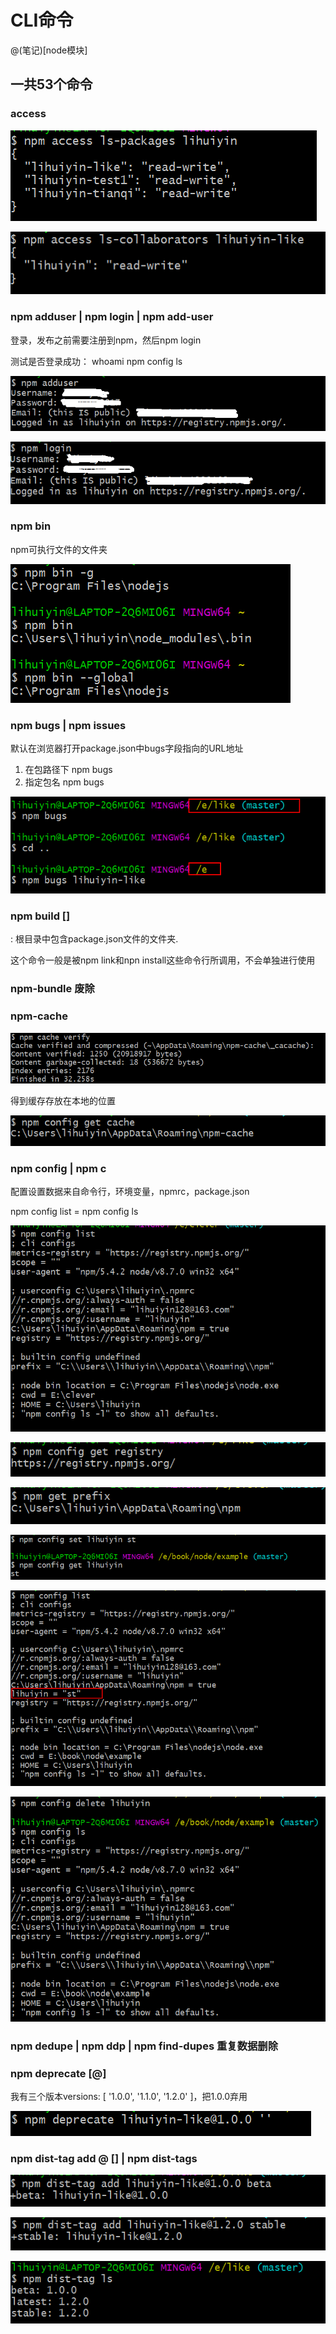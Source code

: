 # CLI命令

@(笔记)[node模块]

一共53个命令
-------------------

### access

![npm](https://github.com/lhywell/book/blob/master/node/img/400.png)

![npm](https://github.com/lhywell/book/blob/master/node/img/401.png)

### npm adduser | npm login | npm add-user 
登录，发布之前需要注册到npm，然后npm login

测试是否登录成功：
whoami
npm config ls

![npm](https://github.com/lhywell/book/blob/master/node/img/402.png)

![npm](https://github.com/lhywell/book/blob/master/node/img/403.png)

### npm bin
npm可执行文件的文件夹

![npm](https://github.com/lhywell/book/blob/master/node/img/404.png)

### npm bugs | npm issues
默认在浏览器打开package.json中bugs字段指向的URL地址
1. 在包路径下 npm bugs
2. 指定包名 npm bugs <package>

![npm](https://github.com/lhywell/book/blob/master/node/img/405.png)

### npm build [<package-folder>]
<package-folder>: 根目录中包含package.json文件的文件夹.

这个命令一般是被npm link和npn install这些命令行所调用，不会单独进行使用


### npm-bundle 废除

### npm-cache

![npm](https://github.com/lhywell/book/blob/master/node/img/406.png)

得到缓存存放在本地的位置

![npm](https://github.com/lhywell/book/blob/master/node/img/407.png)

### npm config | npm c
配置设置数据来自命令行，环境变量，npmrc，package.json

npm config list = npm config ls

![npm](https://github.com/lhywell/book/blob/master/node/img/408.png)

![npm](https://github.com/lhywell/book/blob/master/node/img/409.png)

![npm](https://github.com/lhywell/book/blob/master/node/img/410.png)

![npm](https://github.com/lhywell/book/blob/master/node/img/411.png)

![npm](https://github.com/lhywell/book/blob/master/node/img/412.png)

![npm](https://github.com/lhywell/book/blob/master/node/img/413.png)


### npm dedupe | npm ddp | npm find-dupes  重复数据删除


### npm deprecate <pkg>[@<version>] <message> 
我有三个版本versions: [ '1.0.0', '1.1.0', '1.2.0' ]，把1.0.0弃用

![npm](https://github.com/lhywell/book/blob/master/node/img/414.png)



### npm dist-tag add <pkg>@<version> [<tag>] | npm dist-tags

![npm](https://github.com/lhywell/book/blob/master/node/img/415.png)

![npm](https://github.com/lhywell/book/blob/master/node/img/416.png)

![npm](https://github.com/lhywell/book/blob/master/node/img/417.png)